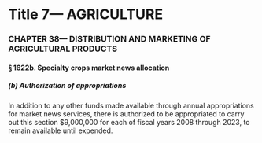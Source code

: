 
# Title 7— AGRICULTURE
### CHAPTER 38— DISTRIBUTION AND MARKETING OF AGRICULTURAL PRODUCTS
#### § 1622b. Specialty crops market news allocation
##### (b) Authorization of appropriations

In addition to any other funds made available through annual appropriations for market news services, there is authorized to be appropriated to carry out this section $9,000,000 for each of fiscal years 2008 through 2023, to remain available until expended.
